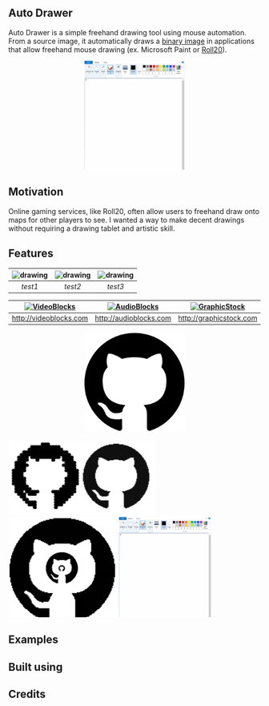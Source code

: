 ## Auto Drawer
Auto Drawer is a simple freehand drawing tool using mouse automation.
From a source image, it automatically draws a [binary image](https://en.wikipedia.org/wiki/Binary_image)
in applications that allow freehand mouse drawing (ex. Microsoft Paint or [Roll20](https://roll20.net/)).

<p align="center">
  <img src="/assets/examples/Github.gif" width="200"></img>
</p>


## Motivation
Online gaming services, like Roll20, often allow users to freehand draw onto maps 
for other players to see. I wanted a way to make decent drawings without requiring
a drawing tablet and artistic skill. 

## Features

<p align="center">
</p>

| ![drawing](drawing.jpg) | ![drawing](drawing.jpg) | ![drawing](drawing.jpg) |
|:---:|:---:|:---:|
| *test1*  | *test2*  | *test3* |
  
 | [![VideoBlocks](https://d1ow200m9i3wyh.cloudfront.net/img/assets/videoblocks/images/logo.png)](http://videoblocks.com)  | [![AudioBlocks](https://dtyn3c8zjrx01.cloudfront.net/img/assets/audioblocks/images/logo.png)](http://audioblocks.com) | [![GraphicStock](http://www.graphicstock.com/images/logo.jpg)](http://graphicstock.com) |
|:---:|:---:|:---:|
| http://videoblocks.com | http://audioblocks.com | http://graphicstock.com |

 <p align="center">
  <kbd><img src="/assets/source/github.png" width="200"></img></kbd>
 </p>


<p float="center">
  <kbd><img src="/assets/examples/Resolution.png" height="150"></img></kbd>
  <kbd><img src="/assets/examples/Scales.png" height="200"></img></kbd>
  <kbd><img src="/assets/examples/Github.gif" height="200"></img></kbd>
</p>

## Examples


## Built using


## Credits
